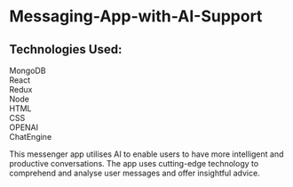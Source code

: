 # Messaging-App-with-AI-Support

## Technologies Used:
MongoDB<br>
React<br>
Redux<br>
Node<br>
HTML <br>
CSS<br>
OPENAI<br>
ChatEngine<br>

This messenger app utilises AI to enable users to have more intelligent and productive conversations. The app uses cutting-edge technology to comprehend and analyse user messages and offer insightful advice.
